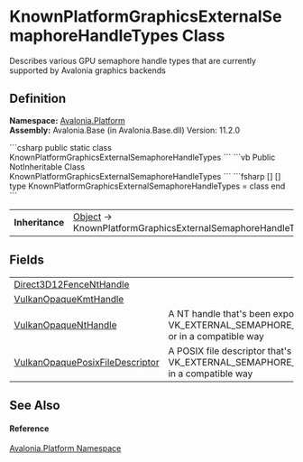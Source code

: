 # KnownPlatformGraphicsExternalSemaphoreHandleTypes Class


Describes various GPU semaphore handle types that are currently supported by Avalonia graphics backends



## Definition
**Namespace:** <a href="N_Avalonia_Platform">Avalonia.Platform</a>  
**Assembly:** Avalonia.Base (in Avalonia.Base.dll) Version: 11.2.0

<Tabs groupId="api-code-preview">
<TabItem value="csharp" label="C#">
```csharp
public static class KnownPlatformGraphicsExternalSemaphoreHandleTypes
```
</TabItem>
<TabItem value="vb" label="VB">
```vb
Public NotInheritable Class KnownPlatformGraphicsExternalSemaphoreHandleTypes
```
</TabItem>
<TabItem value="fsharp" label="F#">
```fsharp
[<AbstractClassAttribute>]
[<SealedAttribute>]
type KnownPlatformGraphicsExternalSemaphoreHandleTypes = class end
```
</TabItem>
</Tabs>

<table>
<tr><td><strong>Inheritance</strong></td><td><a href="https://learn.microsoft.com/dotnet/api/system.object" target="_blank" rel="noopener noreferrer">Object</a>  →  KnownPlatformGraphicsExternalSemaphoreHandleTypes</td></tr>
</table>



## Fields
<table>
<tr>
<td><a href="F_Avalonia_Platform_KnownPlatformGraphicsExternalSemaphoreHandleTypes_Direct3D12FenceNtHandle">Direct3D12FenceNtHandle</a></td>
<td> </td>
</tr>
<tr>
<td><a href="F_Avalonia_Platform_KnownPlatformGraphicsExternalSemaphoreHandleTypes_VulkanOpaqueKmtHandle">VulkanOpaqueKmtHandle</a></td>
<td> </td>
</tr>
<tr>
<td><a href="F_Avalonia_Platform_KnownPlatformGraphicsExternalSemaphoreHandleTypes_VulkanOpaqueNtHandle">VulkanOpaqueNtHandle</a></td>
<td>A NT handle that's been exported by Vulkan using VK_EXTERNAL_SEMAPHORE_HANDLE_TYPE_OPAQUE_WIN32_BIT or in a compatible way</td>
</tr>
<tr>
<td><a href="F_Avalonia_Platform_KnownPlatformGraphicsExternalSemaphoreHandleTypes_VulkanOpaquePosixFileDescriptor">VulkanOpaquePosixFileDescriptor</a></td>
<td>A POSIX file descriptor that's been exported by Vulkan using VK_EXTERNAL_SEMAPHORE_HANDLE_TYPE_OPAQUE_FD_BIT or in a compatible way</td>
</tr>
</table>

## See Also


#### Reference
<a href="N_Avalonia_Platform">Avalonia.Platform Namespace</a>  
